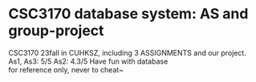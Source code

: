 # CSC3170 database system: AS and group-project
CSC3170 23fall in CUHKSZ, including 3 ASSIGNMENTS and our project.  
As1, As3: 5/5
As2: 4.3/5
Have fun with database  
for reference only, never to cheat~
